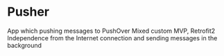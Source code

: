 # Pusher
App which pushing messages to PushOver
Mixed custom MVP, Retrofit2
Independence from the Internet connection and sending messages in the background
